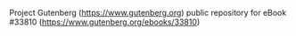 Project Gutenberg (https://www.gutenberg.org) public repository for eBook #33810 (https://www.gutenberg.org/ebooks/33810)
